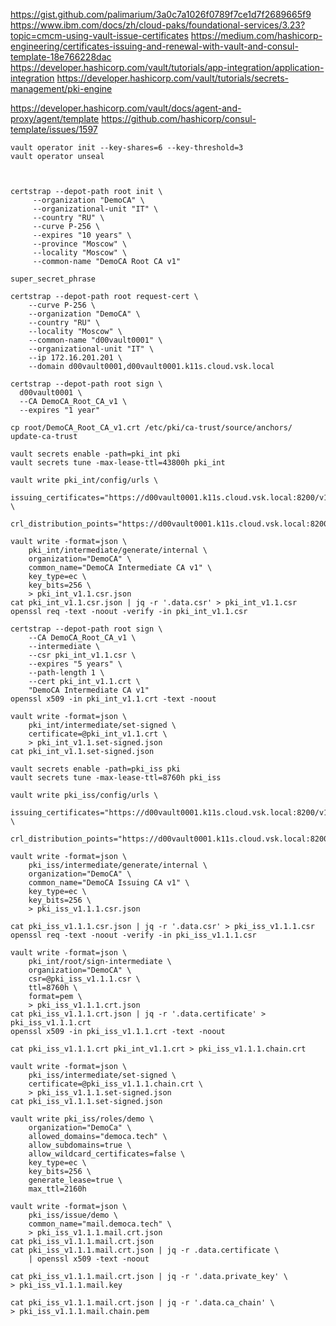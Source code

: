 https://gist.github.com/palimarium/3a0c7a1026f0789f7ce1d7f2689665f9
https://www.ibm.com/docs/zh/cloud-paks/foundational-services/3.23?topic=cmcm-using-vault-issue-certificates
https://medium.com/hashicorp-engineering/certificates-issuing-and-renewal-with-vault-and-consul-template-18e766228dac
https://developer.hashicorp.com/vault/tutorials/app-integration/application-integration
https://developer.hashicorp.com/vault/tutorials/secrets-management/pki-engine

https://developer.hashicorp.com/vault/docs/agent-and-proxy/agent/template
https://github.com/hashicorp/consul-template/issues/1597


```shell
vault operator init --key-shares=6 --key-threshold=3
vault operator unseal

  
```

```shell
certstrap --depot-path root init \
     --organization "DemoCA" \
     --organizational-unit "IT" \
     --country "RU" \
     --curve P-256 \
     --expires "10 years" \
     --province "Moscow" \
     --locality "Moscow" \
     --common-name "DemoCA Root CA v1"

super_secret_phrase
```

```shell
certstrap --depot-path root request-cert \
    --curve P-256 \
    --organization "DemoCA" \
    --country "RU" \
    --locality "Moscow" \
    --common-name "d00vault0001" \
    --organizational-unit "IT" \
    --ip 172.16.201.201 \
    --domain d00vault0001,d00vault0001.k11s.cloud.vsk.local
```

```shell
certstrap --depot-path root sign \
  d00vault0001 \
  --CA DemoCA_Root_CA_v1 \
  --expires "1 year"

cp root/DemoCA_Root_CA_v1.crt /etc/pki/ca-trust/source/anchors/
update-ca-trust

```

```shell
vault secrets enable -path=pki_int pki
vault secrets tune -max-lease-ttl=43800h pki_int
```

```shell
vault write pki_int/config/urls \
    issuing_certificates="https://d00vault0001.k11s.cloud.vsk.local:8200/v1/pki_int/ca" \
    crl_distribution_points="https://d00vault0001.k11s.cloud.vsk.local:8200/v1/pki_int/crl"
```

```shell
vault write -format=json \
    pki_int/intermediate/generate/internal \
    organization="DemoCA" \
    common_name="DemoCA Intermediate CA v1" \
    key_type=ec \
    key_bits=256 \
    > pki_int_v1.1.csr.json
cat pki_int_v1.1.csr.json | jq -r '.data.csr' > pki_int_v1.1.csr
openssl req -text -noout -verify -in pki_int_v1.1.csr
```

```shell
certstrap --depot-path root sign \
    --CA DemoCA_Root_CA_v1 \
    --intermediate \
    --csr pki_int_v1.1.csr \
    --expires "5 years" \
    --path-length 1 \
    --cert pki_int_v1.1.crt \
    "DemoCA Intermediate CA v1"
openssl x509 -in pki_int_v1.1.crt -text -noout
```

```shell
vault write -format=json \
    pki_int/intermediate/set-signed \
    certificate=@pki_int_v1.1.crt \
    > pki_int_v1.1.set-signed.json
cat pki_int_v1.1.set-signed.json
```

```shell
vault secrets enable -path=pki_iss pki
vault secrets tune -max-lease-ttl=8760h pki_iss
```

```shell
vault write pki_iss/config/urls \
    issuing_certificates="https://d00vault0001.k11s.cloud.vsk.local:8200/v1/pki_iss/ca" \
    crl_distribution_points="https://d00vault0001.k11s.cloud.vsk.local:8200/v1/pki_iss/crl"
```

```shell
vault write -format=json \
    pki_iss/intermediate/generate/internal \
    organization="DemoCA" \
    common_name="DemoCA Issuing CA v1" \
    key_type=ec \
    key_bits=256 \
    > pki_iss_v1.1.1.csr.json
    
cat pki_iss_v1.1.1.csr.json | jq -r '.data.csr' > pki_iss_v1.1.1.csr
openssl req -text -noout -verify -in pki_iss_v1.1.1.csr
```

```shell
vault write -format=json \
    pki_int/root/sign-intermediate \
    organization="DemoCA" \
    csr=@pki_iss_v1.1.1.csr \
    ttl=8760h \
    format=pem \
    > pki_iss_v1.1.1.crt.json
cat pki_iss_v1.1.1.crt.json | jq -r '.data.certificate' > pki_iss_v1.1.1.crt
openssl x509 -in pki_iss_v1.1.1.crt -text -noout

cat pki_iss_v1.1.1.crt pki_int_v1.1.crt > pki_iss_v1.1.1.chain.crt

```

```shell
vault write -format=json \
    pki_iss/intermediate/set-signed \
    certificate=@pki_iss_v1.1.1.chain.crt \
    > pki_iss_v1.1.1.set-signed.json
cat pki_iss_v1.1.1.set-signed.json
```


```shell
vault write pki_iss/roles/demo \
    organization="DemoCa" \
    allowed_domains="democa.tech" \
    allow_subdomains=true \
    allow_wildcard_certificates=false \
    key_type=ec \
    key_bits=256 \
    generate_lease=true \
    max_ttl=2160h
```

```shell
vault write -format=json \
    pki_iss/issue/demo \
    common_name="mail.democa.tech" \
    > pki_iss_v1.1.1.mail.crt.json
cat pki_iss_v1.1.1.mail.crt.json
cat pki_iss_v1.1.1.mail.crt.json | jq -r .data.certificate \
    | openssl x509 -text -noout
```

```shell
cat pki_iss_v1.1.1.mail.crt.json | jq -r '.data.private_key' \
> pki_iss_v1.1.1.mail.key
```

```shell
cat pki_iss_v1.1.1.mail.crt.json | jq -r '.data.ca_chain' \
> pki_iss_v1.1.1.mail.chain.pem
```


